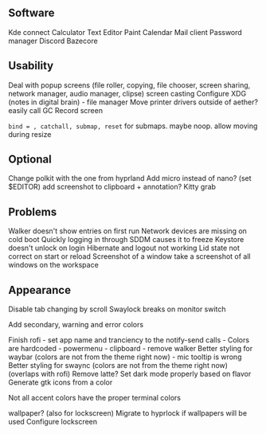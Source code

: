 ## Software
Kde connect
Calculator
Text Editor
Paint
Calendar
Mail client
Password manager
Discord
Bazecore

## Usability
Deal with popup screens (file roller, copying, file chooser, screen sharing, network manager, audio manager, clipse)
screen casting
Configure XDG (notes in digital brain) - file manager
Move printer drivers outside of aether?
easily call GC
Record screen

`bind = , catchall, submap, reset` for submaps. maybe noop. allow moving during resize

## Optional

Change polkit with the one from hyprland
Add micro instead of nano? (set $EDITOR)
add screenshot to clipboard + annotation?
Kitty grab

## Problems
Walker doesn't show entries on first run
Network devices are missing on cold boot
Quickly logging in through SDDM causes it to freeze
Keystore doesn't unlock on login
Hibernate and logout not working
Lid state not correct on start or reload
Screenshot of a window take a screenshot of all windows on the workspace

## Appearance
Disable tab changing by scroll
Swaylock breaks on monitor switch

Add secondary, warning and error colors

Finish rofi
	- set app name and tranciency to the notify-send calls
	- Colors are hardcoded
	- powermenu
	- clipboard
	- remove walker
Better styling for waybar (colors are not from the theme right now)
	- mic tooltip is wrong
Better styling for swaync (colors are not from the theme right now) (overlaps with rofi)
Remove latte?
Set dark mode properly based on flavor
Generate gtk icons from a color

Not all accent colors have the proper terminal colors

wallpaper? (also for lockscreen)
Migrate to hyprlock if wallpapers will be used
Configure lockscreen
